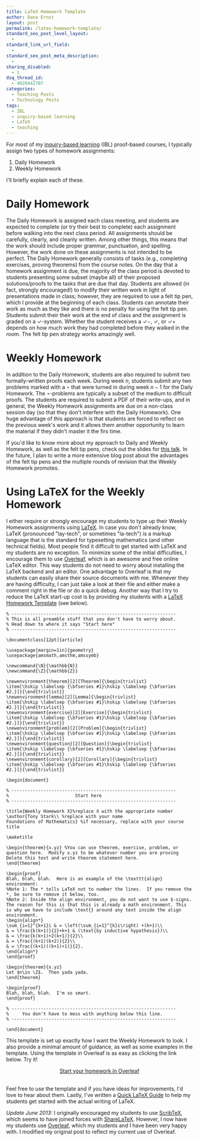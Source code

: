```yaml
---
title: LaTeX Homework Template
author: Dana Ernst
layout: post
permalink: /latex-homework-template/
standard_seo_post_level_layout:
  -
standard_link_url_field:
  -
standard_seo_post_meta_description:
  -
sharing_disabled:
  - 1
dsq_thread_id:
  - 4020442707
categories:
  - Teaching Posts
  - Technology Posts
tags:
  - IBL
  - inquiry-based learning
  - LaTeX
  - teaching
---
```

For most of my [inquiry-based learning](http://www.inquirybasedlearning.org/inquiry-based-learning) (IBL) proof-based courses, I typically assign two types of homework assignments:

  1. Daily Homework
  2. Weekly Homework

I'll briefly explain each of these.

# Daily Homework

The Daily Homework is assigned each class meeting, and students are expected to complete (or try their best to complete) each assignment before walking into the next class period. All assignments should be carefully, clearly, and cleanly written. Among other things, this means that the work should include proper grammar, punctuation, and spelling. However, the work done on these assignments is not intended to be perfect. The Daily Homework generally consists of tasks (e.g., completing exercises, proving theorems) from the course notes. On the day that a homework assignment is due, the majority of the class period is devoted to students presenting some subset (maybe all) of their proposed solutions/proofs to the tasks that are due that day. Students are allowed (in fact, strongly encouraged!) to modify their written work in light of presentations made in class; however, they are required to use a felt tip pen, which I provide at the beginning of each class. Students can annotate their work as much as they like and there is no penalty for using the felt tip pen. Students submit their their work at the end of class and the assignment is graded on a $\checkmark$-system. Whether the student receives a $\checkmark-$, $\checkmark$, or $\checkmark+$ depends on how much work they had completed before they walked in the room. The felt tip pen strategy works amazingly well.

# Weekly Homework

In addition to the Daily Homework, students are also required to submit two formally-written proofs each week. During week $n$, students submit any two problems marked with a $\star$ that were turned in during week $n-1$ for the Daily Homework. The $\star$-problems are typically a subset of the medium to difficult proofs. The students are required to submit a PDF of their write-ups, and in general, the Weekly Homework assignments are due on a non-class session day (so that they don't interfere with the Daily Homework). One huge advantage of this approach is that students are forced to reflect on the previous week's work and it allows them another opportunity to learn the material if they didn't master it the firs time.

If you'd like to know more about my approach to Daily and Weekly Homework, as well as the felt tip pens, check out the slides for [this talk](https://speakerdeck.com/u/dcernst/p/effective-and-efficient-grading-for-an-ibl-course). In the future, I plan to write a more extensive blog post about the advantages of the felt tip pens and the multiple rounds of revision that the Weekly Homework promotes.

# Using LaTeX for the Weekly Homework

I either require or strongly encourage my students to type up their Weekly Homework assignments using [LaTeX](http://en.wikipedia.org/wiki/LaTeX). In case you don't already know, LaTeX (pronounced "lay-tech", or sometimes "la-tech") is a markup language that is the standard for typesetting mathematics (and other technical fields). Most people find it difficult to get started with LaTeX and my students are no exception. To minimize some of the initial difficulties, I encourage them to use [Overleaf](http://Overleaf.com), which is an awesome and free online LaTeX editor. This way students do not need to worry about installing the LaTeX backend and an editor. One advantage to Overleaf is that my students can easily share their source documents with me. Whenever they are having difficulty, I can just take a look at their file and either make a comment right in the file or do a quick debug. Another way that I try to reduce the LaTeX start-up cost is by providing my students with a [LaTeX Homework Template](https://gist.github.com/1827406) (see below).

<pre><code class="language-tex tex">% --------------------------------------------------------------
% This is all preamble stuff that you don't have to worry about.
% Head down to where it says "Start here"
% --------------------------------------------------------------

\documentclass[12pt]{article}

\usepackage[margin=1in]{geometry}
\usepackage{amsmath,amsthm,amssymb}

\newcommand{\N}{\mathbb{N}}
\newcommand{\Z}{\mathbb{Z}}

\newenvironment{theorem}[2][Theorem]{\begin{trivlist}
\item[\hskip \labelsep {\bfseries #1}\hskip \labelsep {\bfseries #2.}]}{\end{trivlist}}
\newenvironment{lemma}[2][Lemma]{\begin{trivlist}
\item[\hskip \labelsep {\bfseries #1}\hskip \labelsep {\bfseries #2.}]}{\end{trivlist}}
\newenvironment{exercise}[2][Exercise]{\begin{trivlist}
\item[\hskip \labelsep {\bfseries #1}\hskip \labelsep {\bfseries #2.}]}{\end{trivlist}}
\newenvironment{problem}[2][Problem]{\begin{trivlist}
\item[\hskip \labelsep {\bfseries #1}\hskip \labelsep {\bfseries #2.}]}{\end{trivlist}}
\newenvironment{question}[2][Question]{\begin{trivlist}
\item[\hskip \labelsep {\bfseries #1}\hskip \labelsep {\bfseries #2.}]}{\end{trivlist}}
\newenvironment{corollary}[2][Corollary]{\begin{trivlist}
\item[\hskip \labelsep {\bfseries #1}\hskip \labelsep {\bfseries #2.}]}{\end{trivlist}}

\begin{document}

% --------------------------------------------------------------
%                         Start here
% --------------------------------------------------------------

\title{Weekly Homework X}%replace X with the appropriate number
\author{Tony Stark\\ %replace with your name
Foundations of Mathematics} %if necessary, replace with your course title

\maketitle

\begin{theorem}{x.yz} %You can use theorem, exercise, problem, or question here.  Modify x.yz to be whatever number you are proving
Delete this text and write theorem statement here.
\end{theorem}

\begin{proof}
Blah, blah, blah.  Here is an example of the \texttt{align} environment:
%Note 1: The * tells LaTeX not to number the lines.  If you remove the *, be sure to remove it below, too.
%Note 2: Inside the align environment, you do not want to use $-signs.  The reason for this is that this is already a math environment. This is why we have to include \text{} around any text inside the align environment.
\begin{align*}
\sum_{i=1}^{k+1}i & = \left(\sum_{i=1}^{k}i\right) +(k+1)\\
& = \frac{k(k+1)}{2}+k+1 & (\text{by inductive hypothesis})\\
& = \frac{k(k+1)+2(k+1)}{2}\\
& = \frac{(k+1)(k+2)}{2}\\
& = \frac{(k+1)((k+1)+1)}{2}.
\end{align*}
\end{proof}

\begin{theorem}{x.yz}
Let $n\in \Z$.  Then yada yada.
\end{theorem}

\begin{proof}
Blah, blah, blah.  I'm so smart.
\end{proof}

% --------------------------------------------------------------
%     You don't have to mess with anything below this line.
% --------------------------------------------------------------

\end{document}</code></pre>

This template is set up exactly how I want the Weekly Homework to look. I also provide a minimal amount of guidance, as well as some examples in the template. Using the template in Overleaf is as easy as clicking the link below. Try it!

<center>
<a href="https://www.overleaf.com/latex/templates/weekly-homework-x/cbpdxbqknrvq" class="btn btn-primary btn-lg" role="button">Start your homework in Overleaf</a>
</center>

<br>

Feel free to use the template and if you have ideas for improvements, I'd love to hear about them. Lastly, I've written a <a href="{{ site.baseurl }}/quick-latex-guide/">Quick LaTeX Guide</a> to help my students get started with the actual writing of LaTeX.

<em>Update June 2013:</em> I originally encouraged my students to use <a href="http://scribtex.com">ScribTeX</a>, which seems to have joined forces with <a href="http://sharelatex.com">ShareLaTeX</a>. However, I now have my students use <a href="http://Overleaf.com">Overleaf</a>, which my students and I have been very happy with. I modified my original post to reflect my current use of Overleaf.
